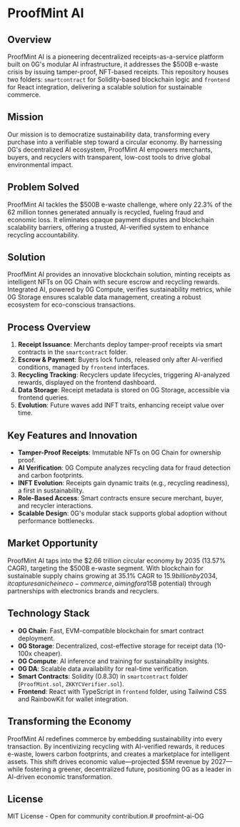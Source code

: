 # ProofMint AI


## Overview

ProofMint AI is a pioneering decentralized receipts-as-a-service platform built on 0G's modular AI infrastructure, it addresses the $500B e-waste crisis by issuing tamper-proof, NFT-based receipts. This repository houses two folders: `smartcontract` for Solidity-based blockchain logic and `frontend` for React integration, delivering a scalable solution for sustainable commerce.

## Mission

Our mission is to democratize sustainability data, transforming every purchase into a verifiable step toward a circular economy. By harnessing 0G's decentralized AI ecosystem, ProofMint AI empowers merchants, buyers, and recyclers with transparent, low-cost tools to drive global environmental impact.

## Problem Solved

ProofMint AI tackles the $500B e-waste challenge, where only 22.3% of the 62 million tonnes generated annually is recycled, fueling fraud and economic loss. It eliminates opaque payment disputes and blockchain scalability barriers, offering a trusted, AI-verified system to enhance recycling accountability.

## Solution

ProofMint AI provides an innovative blockchain solution, minting receipts as intelligent NFTs on 0G Chain with secure escrow and recycling rewards. Integrated AI, powered by 0G Compute, verifies sustainability metrics, while 0G Storage ensures scalable data management, creating a robust ecosystem for eco-conscious transactions.

## Process Overview

1. **Receipt Issuance**: Merchants deploy tamper-proof receipts via smart contracts in the `smartcontract` folder.
2. **Escrow & Payment**: Buyers lock funds, released only after AI-verified conditions, managed by `frontend` interfaces.
3. **Recycling Tracking**: Recyclers update lifecycles, triggering AI-analyzed rewards, displayed on the frontend dashboard.
4. **Data Storage**: Receipt metadata is stored on 0G Storage, accessible via frontend queries.
5. **Evolution**: Future waves add INFT traits, enhancing receipt value over time.

## Key Features and Innovation

- **Tamper-Proof Receipts**: Immutable NFTs on 0G Chain for ownership proof.
- **AI Verification**: 0G Compute analyzes recycling data for fraud detection and carbon footprints.
- **INFT Evolution**: Receipts gain dynamic traits (e.g., recycling readiness), a first in sustainability.
- **Role-Based Access**: Smart contracts ensure secure merchant, buyer, and recycler interactions.
- **Scalable Design**: 0G's modular stack supports global adoption without performance bottlenecks.

## Market Opportunity

ProofMint AI taps into the $2.66 trillion circular economy by 2035 (13.57% CAGR), targeting the $500B e-waste segment. With blockchain for sustainable supply chains growing at 35.1% CAGR to $15.9 billion by 2034, it captures a niche in eco-commerce, aiming for a 1% market share ($5B potential) through partnerships with electronics brands and recyclers.

## Technology Stack

- **0G Chain**: Fast, EVM-compatible blockchain for smart contract deployment.
- **0G Storage**: Decentralized, cost-effective storage for receipt data (10-100x cheaper).
- **0G Compute**: AI inference and training for sustainability insights.
- **0G DA**: Scalable data availability for real-time verification.
- **Smart Contracts**: Solidity (0.8.30) in `smartcontract` folder (`ProofMint.sol`, `ZKKYCVerifier.sol`).
- **Frontend**: React with TypeScript in `frontend` folder, using Tailwind CSS and RainbowKit for wallet integration.

## Transforming the Economy

ProofMint AI redefines commerce by embedding sustainability into every transaction. By incentivizing recycling with AI-verified rewards, it reduces e-waste, lowers carbon footprints, and creates a marketplace for intelligent assets. This shift drives economic value—projected $5M revenue by 2027—while fostering a greener, decentralized future, positioning 0G as a leader in AI-driven economic transformation.


## License

MIT License - Open for community contribution.# proofmint-ai-OG
